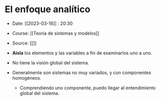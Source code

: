 # El enfoque analítico

- Date: [[2023-03-16]] : 20:30
- Course: [[Teoría de sistemas y modelos]]
- Source: [[]]


- **Aisla** los elementos y las variables a fin de examinarlos uno a uno.
- No tiene la visión global del sistema.
- Generalmente son sistemas no muy variados, y con componentes homogéneos.
	- Comprendiendo uno componente, puedo llegar al entendimiento global del sistema.

